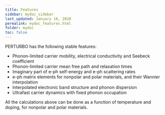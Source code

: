 ```yaml
---
title: Features
sidebar: mydoc_sidebar
last_updated: January 10, 2020
permalink: mydoc_features.html
folder: mydoc
toc: false
---
```


<!--## Features-->

PERTURBO has the following stable features: 

* Phonon-limited carrier mobility, electrical conductivity and Seebeck coefficient 
* Phonon-limited carrier mean free path and relaxation times
* Imaginary part of e-ph self-energy and e-ph scattering rates
* e-ph matrix elements for nonpolar and polar materials, and their Wannier interpolation
* Interpolated electronic band structure and phonon dispersion
* Ultrafast carrier dynamics with fixed phonon occupation

All the calculations above can be done as a function of temperature and doping, for nonpolar and polar materials.


